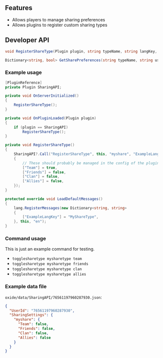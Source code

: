 ## Features

- Allows players to manage sharing preferences
- Allows plugins to register custom sharing types

## Developer API

```csharp
void RegisterShareType(Plugin plugin, string typeName, string langKey, Dictionary<string, bool> defaultSettings)
```

```csharp
Dictionary<string, bool> GetSharePreferences(string typeName, string userId)
```

### Example usage

```csharp
[PluginReference]
private Plugin SharingAPI;

private void OnServerInitialized()
{
    RegisterShareType();
}

private void OnPluginLoaded(Plugin plugin)
{
    if (plugin == SharingAPI)
        RegisterShareType();
}

private void RegisterShareType()
{
    SharingAPI?.Call("RegisterShareType", this, "myshare", "ExampleLangKey", new Dictionary()
    {
        // These should probably be managed in the config of the plugin making this API call.
        ["Team"] = true,
        ["Friends"] = false,
        ["Clan"] = false,
        ["Allies"] = false,
    });
}

protected override void LoadDefaultMessages()
{
    lang.RegisterMessages(new Dictionary<string, string>
    {
        ["ExampleLangKey"] = "MyShareType",
    }, this, "en");
}
```

### Command usage

This is just an example command for testing.
- `togglesharetype mysharetype team`
- `togglesharetype mysharetype friends`
- `togglesharetype mysharetype clan`
- `togglesharetype mysharetype allies`

### Example data file

`oxide/data/SharingAPI/76561197960287930.json`:
```json
{
  "UserId": "76561197960287930",
  "SharingSettings": {
    "myshare": {
      "Team": false,
      "Friends": false,
      "Clan": false,
      "Allies": false
    }
  }
}
```
